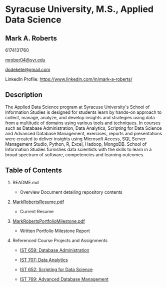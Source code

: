# Syracuse University, M.S., Applied Data Science
## Mark A. Roberts

6174131760

mrober04@syr.edu

dodekete@gmail.com

LinkedIn Profile: https://www.linkedin.com/in/mark-a-roberts/

## Description

The Applied Data Science program at Syracuse University's School of Information Studies is designed for students learn by hands-on approach to collect, manage, analyze, and develop insights and strategies using data from a multitude of domains using various tools and techniques. In courses such as Database Administration, Data Analytics, Scripting for Data Science and Advanced Database Management, exercises, reports and presentations were created to deliver insights using Microsoft Access, SQL Server Management Studio, Python, R, Excel, Hadoop, MongoDB. School of Information Studies furnishes data scientists with the skills to learn in a broad spectrum of software, competencies and learning outcomes.

## Table of Contents

1. README.md 
    - Overview Document detailing repository contents

2. [MarkRobertsResume.pdf](https://github.com/dodekete/MSADS_Portfolio/blob/main/MR%20Resume%202021.pdf)
    - Current Resume

3. [MarkRobertsPortfolioMilestone.pdf](https://github.com/dodekete/MSADS_Portfolio/blob/main/MarkRobertsPortfolioMilestoneReport.pdf)
    - Written Portfolio Milestone Report

4. Referenced Course Projects and Assignments
    * [IST 659: Database Administration](https://github.com/dodekete/MSADS_Portfolio/tree/main/IST659_DatabaseAdministration)
    
    * [IST 707: Data Analytics](https://github.com/dodekete/MSADS_Portfolio/tree/main/IST707_DataAnalytics)
    
    * [IST 652: Scripting for Data Science](https://github.com/dodekete/MSADS_Portfolio/tree/main/IST652_Scripting)
   
    * [IST 769: Advanced Database Management](https://github.com/dodekete/MSADS_Portfolio/tree/main/IST769_AdvancedDatabaseMgmt/Labs)
